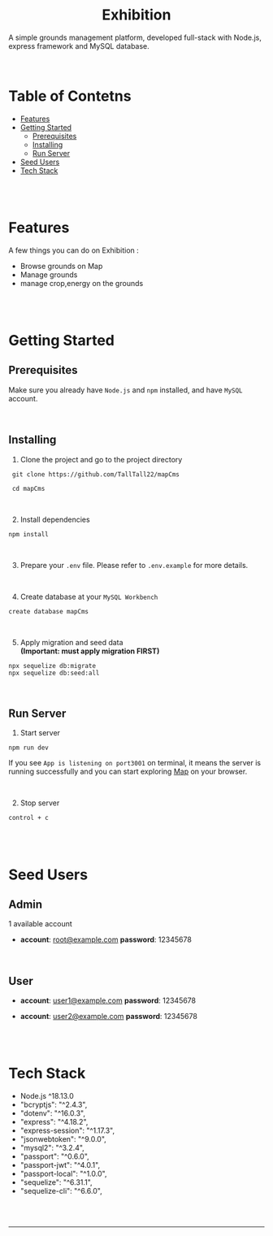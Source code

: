 <h1 align='center'><b>Exhibition</b></h1>
A simple grounds management platform, developed full-stack with Node.js, express framework and MySQL database.  

<br>
<br>
<br>

# Table of Contetns
- [Features](#features)
- [Getting Started](#getting-started)
  - [Prerequisites](#prerequisites)
  - [Installing](#installing)
  - [Run Server](#run-server)
- [Seed Users](#seed-users)
- [Tech Stack](#tech-stack)

<br>
<br>

# Features
A few things you can do on Exhibition :
- Browse grounds on Map
- Manage grounds
- manage crop,energy on the grounds 



<br>
<br>

# Getting Started
## **Prerequisites**
Make sure you already have `Node.js` and `npm` installed, and have `MySQL` account.

<br>

## **Installing**
1. Clone the project and go to the project directory
```
 git clone https://github.com/TallTall22/mapCms

 cd mapCms
```

<br/>

2. Install dependencies
```
npm install
```

<br/>

3. Prepare your `.env` file. Please refer to `.env.example` for more details. 

<br/>

4. Create database at your `MySQL Workbench`
```
create database mapCms
```

<br/>

5. Apply migration and seed data  
**(Important: must apply migration FIRST)**
```
npx sequelize db:migrate
npx sequelize db:seed:all
```

<br/>

## **Run Server**

1. Start server
```
npm run dev
```

If you see  `App is listening on port3001`  on terminal, it means the server is running successfully and you can start exploring [Map](http://localhost:3001/) on your browser.

<br>

2. Stop server
```
control + c
```
<br/>
<br/>

# Seed Users

## **Admin**
1 available account

* **account**: root@example.com
  **password**: 12345678

<br/>

## **User**

* **account**: user1@example.com 
  **password**: 12345678

* **account**: user2@example.com
  **password**: 12345678



<br/>
<br/>

# Tech Stack
- Node.js ^18.13.0
- "bcryptjs": "^2.4.3",
- "dotenv": "^16.0.3",
- "express": "^4.18.2",
- "express-session": "^1.17.3",
- "jsonwebtoken": "^9.0.0",
- "mysql2": "^3.2.4",
- "passport": "^0.6.0",
- "passport-jwt": "^4.0.1",
- "passport-local": "^1.0.0",
- "sequelize": "^6.31.1",
- "sequelize-cli": "^6.6.0",

<br>
<br>

---
